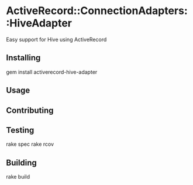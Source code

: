 ActiveRecord::ConnectionAdapters::HiveAdapter
=============================================

Easy support for Hive using ActiveRecord


Installing
----------
  gem install activerecord-hive-adapter


Usage
-----

Contributing
------------


Testing
-------
  rake spec
  rake rcov

Building
--------
  rake build
